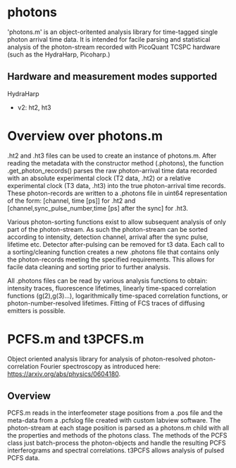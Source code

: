 # photons
'photons.m' is an object-oritented
analysis library for time-tagged single photon arrival time data. It is intended 
for facile parsing and statistical analysis of the photon-stream recorded with PicoQuant TCSPC hardware (such
as the HydraHarp, Picoharp.)


## Hardware and measurement modes supported
HydraHarp
* v2: ht2, ht3

# Overview over photons.m
.ht2 and .ht3 files can be used to create an instance of photons.m.
After reading the metadata with the constructor method (.photons), the function
.get_photon_records() parses the raw photon-arrival time data recorded with an 
absolute experimental clock (T2 data, .ht2) or a relative
experimental clock (T3 data, .ht3) into the true photon-arrival time
records. These photon-records are written to a .photons
file in uint64 representation of the form: [channel, time [ps]] for .ht2 and 
[channel,sync_pulse_number,time [ps] after the sync] for .ht3.

Various photon-sorting functions exist to allow subsequent analysis of only part of the photon-stream.
As such the photon-stream can be sorted according to intensity, 
detection channel, arrival after the sync pulse, lifetime etc. Detector after-pulsing
can be removed for t3 data. Each call to a sorting/cleaning function creates a new 
.photons file that contains only the photon-records meeting the specified 
requirements. This allows for facile data cleaning and sorting prior to further analysis. 

All .photons files can be read by various analysis functions to obtain:
intensity traces, fluorescence lifetimes, linearly time-spaced
correlation functions (g(2),g(3)...), logarithmically time-spaced
correlation functions, or photon-number-resolved lifetimes. Fitting of FCS traces of diffusing emitters is possible.

# PCFS.m and t3PCFS.m
Object oriented analysis library for analysis of photon-resolved photon-correlation Fourier spectroscopy as 
introduced here: https://arxiv.org/abs/physics/0604180. 

## Overview
PCFS.m reads in the interfeometer stage positions from a .pos file and the  meta-data from a .pcfslog file created with
custom labview software. The photon-stream at each stage position is parsed as a photons.m child with all the properties and
methods of the photons class. The methods of the PCFS class just batch-process the photon-objects and handle the
resulting PCFS interferograms and spectral correlations. t3PCFS allows analysis of pulsed PCFS data. 



